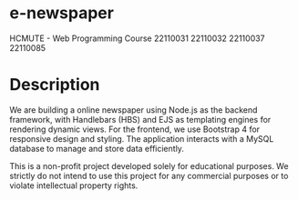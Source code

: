 # e-newspaper
HCMUTE - Web Programming Course
22110031
22110032
22110037
22110085

# Description
We are building a online newspaper using Node.js as the backend framework, with Handlebars (HBS) and EJS as templating engines for rendering dynamic views. For the frontend, we use Bootstrap 4 for responsive design and styling. The application interacts with a MySQL database to manage and store data efficiently.

This is a non-profit project developed solely for educational purposes. We strictly do not intend to use this project for any commercial purposes or to violate intellectual property rights.
